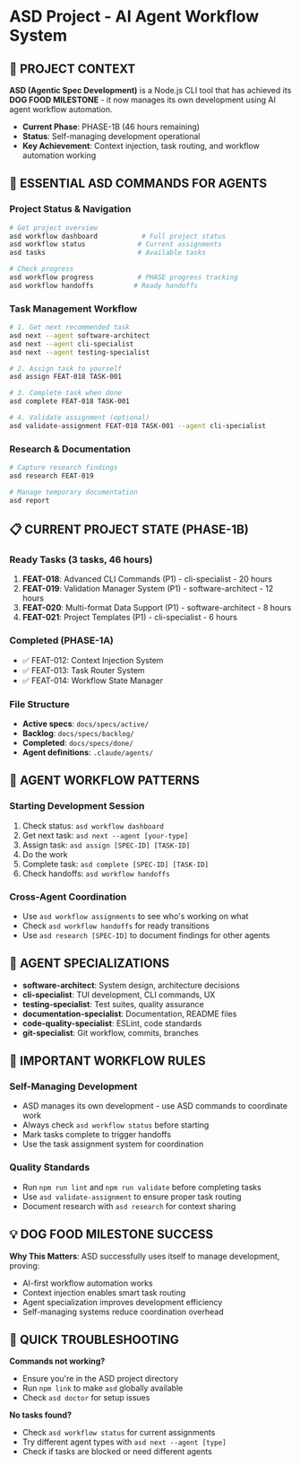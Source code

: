 # ASD Project - AI Agent Workflow System

## 🎯 PROJECT CONTEXT

**ASD (Agentic Spec Development)** is a Node.js CLI tool that has achieved its **DOG FOOD MILESTONE** - it now manages its own development using AI agent workflow automation.

- **Current Phase**: PHASE-1B (46 hours remaining)
- **Status**: Self-managing development operational
- **Key Achievement**: Context injection, task routing, and workflow automation working

## 🚀 ESSENTIAL ASD COMMANDS FOR AGENTS

### **Project Status & Navigation**

```bash
# Get project overview
asd workflow dashboard           # Full project status
asd workflow status             # Current assignments
asd tasks                       # Available tasks

# Check progress
asd workflow progress           # PHASE progress tracking
asd workflow handoffs          # Ready handoffs
```

### **Task Management Workflow**

```bash
# 1. Get next recommended task
asd next --agent software-architect
asd next --agent cli-specialist
asd next --agent testing-specialist

# 2. Assign task to yourself
asd assign FEAT-018 TASK-001

# 3. Complete task when done
asd complete FEAT-018 TASK-001

# 4. Validate assignment (optional)
asd validate-assignment FEAT-018 TASK-001 --agent cli-specialist
```

### **Research & Documentation**

```bash
# Capture research findings
asd research FEAT-019

# Manage temporary documentation
asd report
```

## 📋 CURRENT PROJECT STATE (PHASE-1B)

### **Ready Tasks (3 tasks, 46 hours)**

1. **FEAT-018**: Advanced CLI Commands (P1) - cli-specialist - 20 hours
2. **FEAT-019**: Validation Manager System (P1) - software-architect - 12 hours
3. **FEAT-020**: Multi-format Data Support (P1) - software-architect - 8 hours
4. **FEAT-021**: Project Templates (P1) - cli-specialist - 6 hours

### **Completed (PHASE-1A)**

- ✅ FEAT-012: Context Injection System
- ✅ FEAT-013: Task Router System
- ✅ FEAT-014: Workflow State Manager

### **File Structure**

- **Active specs**: `docs/specs/active/`
- **Backlog**: `docs/specs/backlog/`
- **Completed**: `docs/specs/done/`
- **Agent definitions**: `.claude/agents/`

## 🔄 AGENT WORKFLOW PATTERNS

### **Starting Development Session**

1. Check status: `asd workflow dashboard`
2. Get next task: `asd next --agent [your-type]`
3. Assign task: `asd assign [SPEC-ID] [TASK-ID]`
4. Do the work
5. Complete task: `asd complete [SPEC-ID] [TASK-ID]`
6. Check handoffs: `asd workflow handoffs`

### **Cross-Agent Coordination**

- Use `asd workflow assignments` to see who's working on what
- Check `asd workflow handoffs` for ready transitions
- Use `asd research [SPEC-ID]` to document findings for other agents

## 🎯 AGENT SPECIALIZATIONS

- **software-architect**: System design, architecture decisions
- **cli-specialist**: TUI development, CLI commands, UX
- **testing-specialist**: Test suites, quality assurance
- **documentation-specialist**: Documentation, README files
- **code-quality-specialist**: ESLint, code standards
- **git-specialist**: Git workflow, commits, branches

## 🚨 IMPORTANT WORKFLOW RULES

### **Self-Managing Development**

- ASD manages its own development - use ASD commands to coordinate work
- Always check `asd workflow status` before starting
- Mark tasks complete to trigger handoffs
- Use the task assignment system for coordination

### **Quality Standards**

- Run `npm run lint` and `npm run validate` before completing tasks
- Use `asd validate-assignment` to ensure proper task routing
- Document research with `asd research` for context sharing

## 💡 DOG FOOD MILESTONE SUCCESS

**Why This Matters**: ASD successfully uses itself to manage development, proving:

- AI-first workflow automation works
- Context injection enables smart task routing
- Agent specialization improves development efficiency
- Self-managing systems reduce coordination overhead

## 🔧 QUICK TROUBLESHOOTING

**Commands not working?**

- Ensure you're in the ASD project directory
- Run `npm link` to make `asd` globally available
- Check `asd doctor` for setup issues

**No tasks found?**

- Check `asd workflow status` for current assignments
- Try different agent types with `asd next --agent [type]`
- Check if tasks are blocked or need different agents

